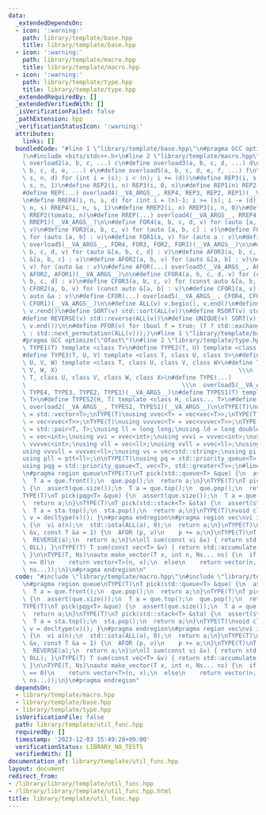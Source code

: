 ```yaml
---
data:
  _extendedDependsOn:
  - icon: ':warning:'
    path: library/template/base.hpp
    title: library/template/base.hpp
  - icon: ':warning:'
    path: library/template/macro.hpp
    title: library/template/macro.hpp
  - icon: ':warning:'
    path: library/template/type.hpp
    title: library/template/type.hpp
  _extendedRequiredBy: []
  _extendedVerifiedWith: []
  _isVerificationFailed: false
  _pathExtension: hpp
  _verificationStatusIcon: ':warning:'
  attributes:
    links: []
  bundledCode: "#line 1 \"library/template/base.hpp\"\n#pragma GCC optimize(\"Ofast\"\
    )\n#include <bits/stdc++.h>\n#line 2 \"library/template/macro.hpp\"\n\n#define\
    \ overload2(a, b, c, ...) c\n#define overload3(a, b, c, d, ...) d\n#define overload4(a,\
    \ b, c, d, e, ...) e\n#define overload5(a, b, c, d, e, f, ...) f\n\n#define REP4(i,\
    \ s, n, d) for (int i = (s); i < (n); i += (d))\n#define REP3(i, s, n) REP4(i,\
    \ s, n, 1)\n#define REP2(i, n) REP3(i, 0, n)\n#define REP1(n) REP2(tomato, n)\n\
    #define REP(...) overload4(__VA_ARGS__, REP4, REP3, REP2, REP1)(__VA_ARGS__)\n\
    \n#define RREP4(i, n, s, d) for (int i = (n)-1; i >= (s); i -= (d))\n#define RREP3(i,\
    \ n, s) RREP4(i, n, s, 1)\n#define RREP2(i, n) RREP3(i, n, 0)\n#define RREP1(n)\
    \ RREP2(tomato, n)\n#define RREP(...) overload4(__VA_ARGS__, RREP4, RREP3, RREP2,\
    \ RREP1)(__VA_ARGS__)\n\n#define FOR4(a, b, c, d, v) for (auto [a, b, c, d] :\
    \ v)\n#define FOR3(a, b, c, v) for (auto [a, b, c] : v)\n#define FOR2(a, b, v)\
    \ for (auto [a, b] : v)\n#define FOR1(a, v) for (auto a : v)\n#define FOR(...)\
    \ overload5(__VA_ARGS__, FOR4, FOR3, FOR2, FOR1)(__VA_ARGS__)\n\n#define AFOR4(a,\
    \ b, c, d, v) for (auto &[a, b, c, d] : v)\n#define AFOR3(a, b, c, v) for (auto\
    \ &[a, b, c] : v)\n#define AFOR2(a, b, v) for (auto &[a, b] : v)\n#define AFOR1(a,\
    \ v) for (auto &a : v)\n#define AFOR(...) overload5(__VA_ARGS__, AFOR4, AFOR3,\
    \ AFOR2, AFOR1)(__VA_ARGS__)\n\n#define CFOR4(a, b, c, d, v) for (const auto &[a,\
    \ b, c, d] : v)\n#define CFOR3(a, b, c, v) for (const auto &[a, b, c] : v)\n#define\
    \ CFOR2(a, b, v) for (const auto &[a, b] : v)\n#define CFOR1(a, v) for (const\
    \ auto &a : v)\n#define CFOR(...) overload5(__VA_ARGS__, CFOR4, CFOR3, CFOR2,\
    \ CFOR1)(__VA_ARGS__)\n\n#define ALL(v) v.begin(), v.end()\n#define RALL(v) v.rbegin(),\
    \ v.rend()\n#define SORT(v) std::sort(ALL(v))\n#define RSORT(v) std::sort(RALL(v))\n\
    #define REVERSE(v) std::reverse(ALL(v))\n#define UNIQUE(v) SORT(v), v.erase(std::unique(ALL(v)),\
    \ v.end())\n\n#define PFOR(v) for (bool f = true; (f ? std::exchange(f, false)\
    \ : std::next_permutation(ALL(v)));)\n#line 1 \"library/template/base.hpp\"\n\
    #pragma GCC optimize(\"Ofast\")\n#line 2 \"library/template/type.hpp\"\n\n#define\
    \ TYPE1(T) template <class T>\n#define TYPE2(T, U) template <class T, class U>\n\
    #define TYPE3(T, U, V) template <class T, class U, class V>\n#define TYPE4(T,\
    \ U, V, W) template <class T, class U, class V, class W>\n#define TYPE5(T, U,\
    \ V, W, X)                                                   \\\n  template <class\
    \ T, class U, class V, class W, class X>\n#define TYPE(...)                  \
    \                                            \\\n  overload5(__VA_ARGS__, TYPE5,\
    \ TYPE4, TYPE3, TYPE2, TYPE1)(__VA_ARGS__)\n#define TYPES1(T) template <class...\
    \ T>\n#define TYPES2(H, T) template <class H, class... T>\n#define TYPES(...)\
    \ overload2(__VA_ARGS__, TYPES2, TYPES1)(__VA_ARGS__)\n\nTYPE(T)\nusing vec<T>\
    \ = std::vector<T>;\nTYPE(T)\nusing vvec<T> = vec<vec<T>>;\nTYPE(T)\nusing vvvec<T>\
    \ = vec<vvec<T>>;\nTYPE(T)\nusing vvvvec<T> = vec<vvvec<T>>;\nTYPE(T)\nusing ptt<T>\
    \ = std::pair<T, T>;\nusing ll = long long;\nusing ld = long double;\nusing vi\
    \ = vec<int>;\nusing vvi = vvec<int>;\nusing vvvi = vvvec<int>;\nusing vvvvi =\
    \ vvvvec<int>;\nusing vll = vec<ll>;\nusing vvll = vvec<ll>;\nusing vvvll = vvvec<ll>;\n\
    using vvvvll = vvvvec<ll>;\nusing vs = vec<std::string>;\nusing pi = ptt<int>;\n\
    using pll = ptt<ll>;\n\nTYPE(T)\nusing pq = std::priority_queue<T>;\nTYPE(T)\n\
    using pqg = std::priority_queue<T, vec<T>, std::greater<T>>;\n#line 3 \"library/template/util_func.hpp\"\
    \n#pragma region queue\nTYPE(T)\nT pick(std::queue<T> &que) {\n  assert(que.size());\n\
    \  T a = que.front();\n  que.pop();\n  return a;\n}\nTYPE(T)\nT pick(pq<T> &que)\
    \ {\n  assert(que.size());\n  T a = que.top();\n  que.pop();\n  return a;\n}\n\
    TYPE(T)\nT pick(pqg<T> &que) {\n  assert(que.size());\n  T a = que.top();\n  que.pop();\n\
    \  return a;\n}\nTYPE(T)\nT pick(std::stack<T> &sta) {\n  assert(sta.size());\n\
    \  T a = sta.top();\n  sta.pop();\n  return a;\n}\nTYPE(T)\nvoid clear(T &v) {\
    \ v = decltype(v)(); }\n#pragma endregion\n#pragma region vec\nvi iota(int n)\
    \ {\n  vi a(n);\n  std::iota(ALL(a), 0);\n  return a;\n}\nTYPE(T)\nvoid add(vec<T>\
    \ &v, const T &a = 1) {\n  AFOR (p, v)\n    p += a;\n}\nTYPE(T)\nT rev(T a) {\n\
    \  REVERSE(a);\n  return a;\n}\n\nll sum(const vi &v) { return std::accumulate(ALL(v),\
    \ 0LL); }\nTYPE(T) T sum(const vec<T> &v) { return std::accumulate(ALL(v), T(0));\
    \ }\n\nTYPE(T, Ns)\nauto make_vector(T x, int n, Ns... ns) {\n  if constexpr (sizeof...(ns)\
    \ == 0)\n    return vector<T>(n, x);\n  else\n    return vector(n, make_vector<T>(x,\
    \ ns...));\n}\n#pragma endregion\n"
  code: "#include \"library/template/macro.hpp\"\n#include \"library/template/type.hpp\"\
    \n#pragma region queue\nTYPE(T)\nT pick(std::queue<T> &que) {\n  assert(que.size());\n\
    \  T a = que.front();\n  que.pop();\n  return a;\n}\nTYPE(T)\nT pick(pq<T> &que)\
    \ {\n  assert(que.size());\n  T a = que.top();\n  que.pop();\n  return a;\n}\n\
    TYPE(T)\nT pick(pqg<T> &que) {\n  assert(que.size());\n  T a = que.top();\n  que.pop();\n\
    \  return a;\n}\nTYPE(T)\nT pick(std::stack<T> &sta) {\n  assert(sta.size());\n\
    \  T a = sta.top();\n  sta.pop();\n  return a;\n}\nTYPE(T)\nvoid clear(T &v) {\
    \ v = decltype(v)(); }\n#pragma endregion\n#pragma region vec\nvi iota(int n)\
    \ {\n  vi a(n);\n  std::iota(ALL(a), 0);\n  return a;\n}\nTYPE(T)\nvoid add(vec<T>\
    \ &v, const T &a = 1) {\n  AFOR (p, v)\n    p += a;\n}\nTYPE(T)\nT rev(T a) {\n\
    \  REVERSE(a);\n  return a;\n}\n\nll sum(const vi &v) { return std::accumulate(ALL(v),\
    \ 0LL); }\nTYPE(T) T sum(const vec<T> &v) { return std::accumulate(ALL(v), T(0));\
    \ }\n\nTYPE(T, Ns)\nauto make_vector(T x, int n, Ns... ns) {\n  if constexpr (sizeof...(ns)\
    \ == 0)\n    return vector<T>(n, x);\n  else\n    return vector(n, make_vector<T>(x,\
    \ ns...));\n}\n#pragma endregion"
  dependsOn:
  - library/template/macro.hpp
  - library/template/base.hpp
  - library/template/type.hpp
  isVerificationFile: false
  path: library/template/util_func.hpp
  requiredBy: []
  timestamp: '2023-12-03 15:49:28+09:00'
  verificationStatus: LIBRARY_NO_TESTS
  verifiedWith: []
documentation_of: library/template/util_func.hpp
layout: document
redirect_from:
- /library/library/template/util_func.hpp
- /library/library/template/util_func.hpp.html
title: library/template/util_func.hpp
---
```

